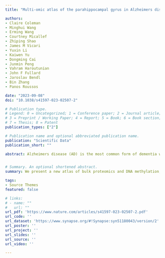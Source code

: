 ```yaml
---
title: "Multi-omic atlas of the parahippocampal gyrus in Alzheimers disease"

authors:
- Claire Coleman
- Minghui Wang
- Erming Wang
- Courtney Micallef
- Zhiping Shao
- James M Vicari
- Yuxin Li
- Kaiwen Yu
- Dongming Cai
- Junmin Peng
- Vahram Haroutunian
- John F Fullard
- Jaroslav Bendl
- Bin Zhang
- Panos Roussos

date: "2023-09-08"
doi: "10.1038/s41597-023-02507-2"

# Publication type.
# Legend: 0 = Uncategorized; 1 = Conference paper; 2 = Journal article;
# 3 = Preprint / Working Paper; 4 = Report; 5 = Book; 6 = Book section;
# 7 = Thesis; 8 = Patent
publication_types: ["2"]

# Publication name and optional abbreviated publication name.
publication: "Scientific Data"
publication_short: ""

abstract: Alzheimers disease (AD) is the most common form of dementia worldwide, with a projection of 151 million cases by 2050. Previous genetic studies have identified three main genes associated with early-onset familial Alzheimer’s disease, however this subtype accounts for less than 5% of total cases. Next-generation sequencing has been well established and holds great promise to assist in the development of novel therapeutics as well as biomarkers to prevent or slow the progression of this devastating disease. Here we present a public resource of functional genomic data from the parahippocampal gyrus of 201 postmortem control, mild cognitively impaired (MCI) and AD individuals from the Mount Sinai brain bank, of which whole-genome sequencing (WGS), and bulk RNA sequencing (RNA-seq) were previously published. The genomic data include bulk proteomics and DNA methylation, as well as cell-type-specific RNA-seq and assay for transposase-accessible chromatin with high-throughput sequencing (ATAC-seq) data. We have performed extensive preprocessing and quality control, allowing the research community to access and utilize this public resource available on the Synapse platform at https://doi.org/10.7303/syn51180043.2.


# Summary. An optional shortened abstract.
summary: We present a new atlas of bulk proteomics and DNA methylation, as well as cell-type-specific RNA-seq and assay for transposase-accessible chromatin with high-throughput sequencing (ATAC-seq) data for deeply characterized AD samples.

tags:
- Source Themes
featured: false

# links:
# - name: ""
#   url: ""
url_pdf: 'https://www.nature.com/articles/s41597-023-02507-2.pdf'
url_code: ''
url_dataset: 'https://www.synapse.org/#!Synapse:syn51180043/version/2'
url_poster: ''
url_project: ''
url_slides: ''
url_source: ''
url_video: ''

---
```

